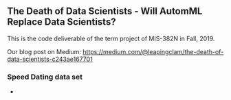 ## The Death of Data Scientists - Will AutomML Replace Data Scientists?

This is the code deliverable of the term project of MIS-382N in Fall, 2019. 

Our blog post on Medium: https://medium.com/@leapingclam/the-death-of-data-scientists-c243ae167701

### Speed Dating data set
- 

